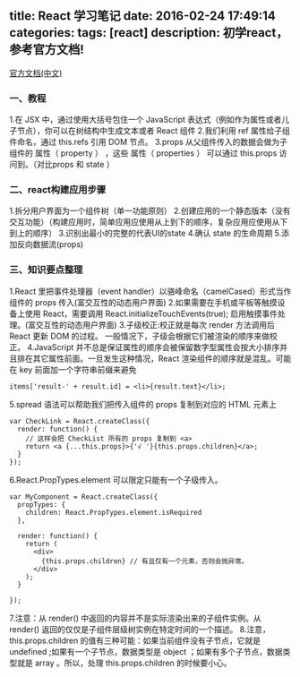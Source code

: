title: React 学习笔记
date: 2016-02-24 17:49:14
categories:
tags: [react]
description: 初学react，参考官方文档!
---
[官方文档(中文)](http://www.reactjs.cn)
### 一、教程
1.在 JSX 中，通过使用大括号包住一个 JavaScript 表达式（例如作为属性或者儿子节点），你可以在树结构中生成文本或者 React 组件
2.我们利用 ref 属性给子组件命名，通过 this.refs 引用 DOM 节点。
3.props    从父组件传入的数据会做为子组件的 属性（ property ） ，这些 属性（ properties ） 可以通过 this.props 访问到。（对比props 和 state ）

### 二、react构建应用步骤

1.拆分用户界面为一个组件树（单一功能原则）
2.创建应用的一个静态版本（没有交互功能）（构建应用时，简单应用应使用从上到下的顺序，复杂应用应使用从下到上的顺序）
3.识别出最小的完整的代表UI的state
4.确认 state 的生命周期
5.添加反向数据流(props)

### 三、知识要点整理
1.React 里把事件处理器（event handler）以骆峰命名（camelCased）形式当作组件的 props 传入(富交互性的动态用户界面)
2.如果需要在手机或平板等触摸设备上使用 React，需要调用 React.initializeTouchEvents(true); 启用触摸事件处理。(富交互性的动态用户界面)
3.子级校正:校正就是每次 render 方法调用后 React 更新 DOM 的过程。 一般情况下，子级会根据它们被渲染的顺序来做校正。
4.JavaScript 并不总是保证属性的顺序会被保留数字型属性会按大小排序并且排在其它属性前面。一旦发生这种情况，React 渲染组件的顺序就是混乱。可能在 key 前面加一个字符串前缀来避免
    
    items['result-' + result.id] = <li>{result.text}</li>;
5.spread 语法可以帮助我们把传入组件的 props 复制到对应的 HTML 元素上

    var CheckLink = React.createClass({
      render: function() {
        // 这样会把 CheckList 所有的 props 复制到 <a>
        return <a {...this.props}>{'√ '}{this.props.children}</a>;
      }
    });
6.React.PropTypes.element 可以限定只能有一个子级传入。
    
    var MyComponent = React.createClass({
      propTypes: {
        children: React.PropTypes.element.isRequired
      },
    
      render: function() {
        return (
          <div>
            {this.props.children} // 有且仅有一个元素，否则会抛异常。
          </div>
        );
      }
    
    });
7.注意：从 render() 中返回的内容并不是实际渲染出来的子组件实例。从 render() 返回的仅仅是子组件层级树实例在特定时间的一个描述。
8.注意， this.props.children 的值有三种可能：如果当前组件没有子节点，它就是 undefined ;如果有一个子节点，数据类型是 object ；如果有多个子节点，数据类型就是 array 。所以，处理 this.props.children 的时候要小心。
    





